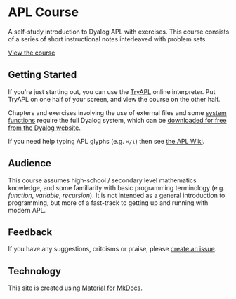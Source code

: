 # APL Course
A self-study introduction to Dyalog APL with exercises. This course consists of a series of short instructional notes interleaved with problem sets.

[View the course](https://course.dyalog.com)

## Getting Started
If you're just starting out, you can use the [TryAPL](https://tryapl.org) online interpreter. Put TryAPL on one half of your screen, and view the course on the other half.

Chapters and exercises involving the use of external files and some [system functions](./Quad%20names.md) require the full Dyalog system, which can be [downloaded for free from the Dyalog website](https://www.dyalog.com/download-zone.htm).

If you need help typing APL glyphs (e.g. `×⌿⍳`) then see [the APL Wiki](https://aplwiki.com/wiki/Typing_glyphs#Prefix_key).

## Audience
This course assumes high-school / secondary level mathematics knowledge, and some familiarity with basic programming terminology (e.g. *function*, *variable*, *recursion*). It is not intended as a general introduction to programming, but more of a fast-track to getting up and running with modern APL.

## Feedback
If you have any suggestions, critcisms or praise, please [create an issue](https://github.com/Dyalog/APLCourse/issues/new).

## Technology
This site is created using [Material for MkDocs](https://squidfunk.github.io/mkdocs-material/).